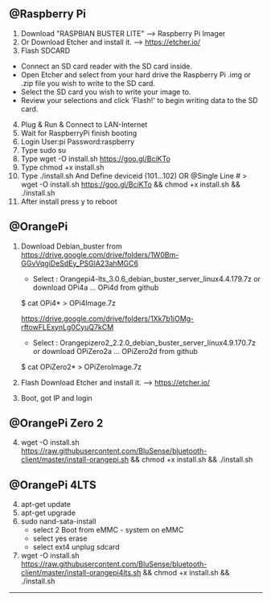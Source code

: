@Raspberry Pi
-----------------------------
1. Download "RASPBIAN BUSTER LITE" --> Raspberry Pi Imager
2. Or Download Etcher and install it. --> https://etcher.io/
3. Flash SDCARD
  - Connect an SD card reader with the SD card inside.
  - Open Etcher and select from your hard drive the Raspberry Pi .img or  .zip file you wish to write to the SD card.
  - Select the SD card you wish to write your image to.
  - Review your selections and click 'Flash!' to begin writing data to the SD card.
4. Plug & Run & Connect to LAN-Internet
5. Wait for RaspberryPi finish booting
6. Login User:pi Password:raspberry
7. Type sudo su
9. Type wget -O install.sh https://goo.gl/BciKTo
10. Type chmod +x install.sh
11. Type ./install.sh And Define deviceid (101...102) OR @Single Line # > 
    wget -O install.sh https://goo.gl/BciKTo && chmod +x install.sh && ./install.sh
12. After install press y to reboot


@OrangePi
-----------------------------
1. Download Debian_buster from 
    https://drive.google.com/drive/folders/1W0Bm-GGvVqgiDeSdEy_PSGlA23ahMGC6
    - Select : Orangepi4-lts_3.0.6_debian_buster_server_linux4.4.179.7z
    or
    download OPi4a ... OPi4d from github
    
    $ cat OPi4* > OPi4Image.7z

    https://drive.google.com/drive/folders/1Xk7b1jOMg-rftowFLExynLg0CyuQ7kCM
    - Select : Orangepizero2_2.2.0_debian_buster_server_linux4.9.170.7z
    or
    download OPiZero2a ... OPiZero2d from github
    
    $ cat OPiZero2* > OPiZeroImage.7z

2. Flash Download Etcher and install it. --> https://etcher.io/
3. Boot, got IP and login


@OrangePi Zero 2
-----------------------------
4. wget -O install.sh https://raw.githubusercontent.com/BluSense/bluetooth-client/master/install-orangepi.sh && chmod +x install.sh && ./install.sh

@OrangePi 4LTS
-----------------------------
4. apt-get update
5. apt-get upgrade
6. sudo nand-sata-install
    - select 2 Boot from eMMC - system on eMMC
    - select yes erase
    - select ext4
    unplug sdcard
7. wget -O install.sh https://raw.githubusercontent.com/BluSense/bluetooth-client/master/install-orangepi4lts.sh && chmod +x install.sh && ./install.sh

-----------------------------
